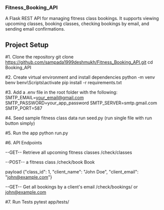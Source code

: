 ### Fitness_Booking_API ###

A Flask REST API for managing fitness class bookings. It supports viewing upcoming classes, booking classes, checking bookings by email, and sending email confirmations.

## Project Setup

#1. Clone the repository
git clone https://github.com/sampada1999deshmukh/Fitness_Booking_API.git
cd Booking_API

#2. Create virtual environment and install dependencies
python -m venv benv
benv\Scripts\activate
pip install -r requirements.txt

#3. Add a .env file in the root folder with the following:
SMTP_EMAIL=your_email@gmail.com
SMTP_PASSWORD=your_app_password
SMTP_SERVER=smtp.gmail.com
SMTP_PORT=587

#4. Seed sample fitness class data
run seed.py (run single file with run button simply)

#5. Run the app
python run.py

#6. API Endpoints

--GET--	
Retrieve all upcoming fitness classes
/check/classes	

--POST--
a fitness class
/check/book	Book 

payload
{"class_id": 1,
  "client_name": "John Doe",
  "client_email": "john@example.com"}

--GET--
Get all bookings by a client's email
/check/bookings/<email> or john@example.com

#7. Run Tests
pytest app/tests/

